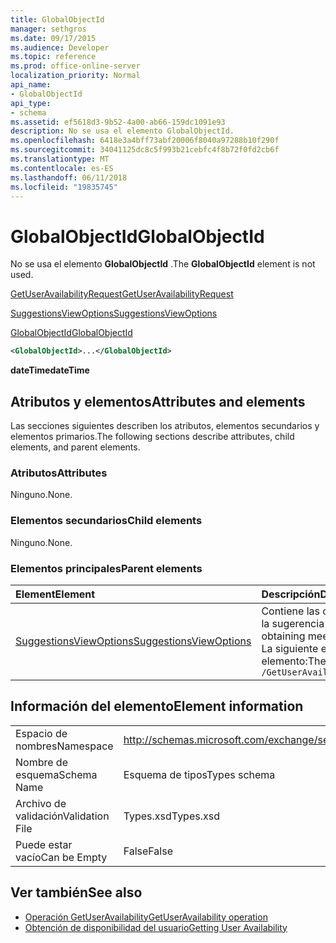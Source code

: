 ```yaml
---
title: GlobalObjectId
manager: sethgros
ms.date: 09/17/2015
ms.audience: Developer
ms.topic: reference
ms.prod: office-online-server
localization_priority: Normal
api_name:
- GlobalObjectId
api_type:
- schema
ms.assetid: ef5618d3-9b52-4a00-ab66-159dc1091e93
description: No se usa el elemento GlobalObjectId.
ms.openlocfilehash: 6418e3a4bff73abf20006f8040a97288b10f290f
ms.sourcegitcommit: 34041125dc8c5f993b21cebfc4f8b72f0fd2cb6f
ms.translationtype: MT
ms.contentlocale: es-ES
ms.lasthandoff: 06/11/2018
ms.locfileid: "19835745"
---
```

# <a name="globalobjectid"></a><span data-ttu-id="a7d8c-103">GlobalObjectId</span><span class="sxs-lookup"><span data-stu-id="a7d8c-103">GlobalObjectId</span></span>

<span data-ttu-id="a7d8c-104">No se usa el elemento **GlobalObjectId** .</span><span class="sxs-lookup"><span data-stu-id="a7d8c-104">The **GlobalObjectId** element is not used.</span></span> 
  
[<span data-ttu-id="a7d8c-105">GetUserAvailabilityRequest</span><span class="sxs-lookup"><span data-stu-id="a7d8c-105">GetUserAvailabilityRequest</span></span>](getuseravailabilityrequest.md)
  
[<span data-ttu-id="a7d8c-106">SuggestionsViewOptions</span><span class="sxs-lookup"><span data-stu-id="a7d8c-106">SuggestionsViewOptions</span></span>](suggestionsviewoptions.md)
  
[<span data-ttu-id="a7d8c-107">GlobalObjectId</span><span class="sxs-lookup"><span data-stu-id="a7d8c-107">GlobalObjectId</span></span>](globalobjectid.md)
  
```xml
<GlobalObjectId>...</GlobalObjectId>
```

<span data-ttu-id="a7d8c-108">**dateTime**</span><span class="sxs-lookup"><span data-stu-id="a7d8c-108">**dateTime**</span></span>

## <a name="attributes-and-elements"></a><span data-ttu-id="a7d8c-109">Atributos y elementos</span><span class="sxs-lookup"><span data-stu-id="a7d8c-109">Attributes and elements</span></span>

<span data-ttu-id="a7d8c-110">Las secciones siguientes describen los atributos, elementos secundarios y elementos primarios.</span><span class="sxs-lookup"><span data-stu-id="a7d8c-110">The following sections describe attributes, child elements, and parent elements.</span></span>
  
### <a name="attributes"></a><span data-ttu-id="a7d8c-111">Atributos</span><span class="sxs-lookup"><span data-stu-id="a7d8c-111">Attributes</span></span>

<span data-ttu-id="a7d8c-112">Ninguno.</span><span class="sxs-lookup"><span data-stu-id="a7d8c-112">None.</span></span>
  
### <a name="child-elements"></a><span data-ttu-id="a7d8c-113">Elementos secundarios</span><span class="sxs-lookup"><span data-stu-id="a7d8c-113">Child elements</span></span>

<span data-ttu-id="a7d8c-114">Ninguno.</span><span class="sxs-lookup"><span data-stu-id="a7d8c-114">None.</span></span>
  
### <a name="parent-elements"></a><span data-ttu-id="a7d8c-115">Elementos principales</span><span class="sxs-lookup"><span data-stu-id="a7d8c-115">Parent elements</span></span>

|<span data-ttu-id="a7d8c-116">**Element**</span><span class="sxs-lookup"><span data-stu-id="a7d8c-116">**Element**</span></span>|<span data-ttu-id="a7d8c-117">**Descripción**</span><span class="sxs-lookup"><span data-stu-id="a7d8c-117">**Description**</span></span>|
|:-----|:-----|
|[<span data-ttu-id="a7d8c-118">SuggestionsViewOptions</span><span class="sxs-lookup"><span data-stu-id="a7d8c-118">SuggestionsViewOptions</span></span>](suggestionsviewoptions.md) <br/> |<span data-ttu-id="a7d8c-119">Contiene las opciones para obtener información de la sugerencia de reunión.</span><span class="sxs-lookup"><span data-stu-id="a7d8c-119">Contains the options for obtaining meeting suggestion information.</span></span>  <br/> <span data-ttu-id="a7d8c-120">La siguiente es la expresión de XPath para este elemento:</span><span class="sxs-lookup"><span data-stu-id="a7d8c-120">The following is the XPath to this element:</span></span>  <br/>  `/GetUserAvailabilityRequest/SuggestionViewOptions` <br/> |
   
## <a name="element-information"></a><span data-ttu-id="a7d8c-121">Información del elemento</span><span class="sxs-lookup"><span data-stu-id="a7d8c-121">Element information</span></span>

|||
|:-----|:-----|
|<span data-ttu-id="a7d8c-122">Espacio de nombres</span><span class="sxs-lookup"><span data-stu-id="a7d8c-122">Namespace</span></span>  <br/> |http://schemas.microsoft.com/exchange/services/2006/types  <br/> |
|<span data-ttu-id="a7d8c-123">Nombre de esquema</span><span class="sxs-lookup"><span data-stu-id="a7d8c-123">Schema Name</span></span>  <br/> |<span data-ttu-id="a7d8c-124">Esquema de tipos</span><span class="sxs-lookup"><span data-stu-id="a7d8c-124">Types schema</span></span>  <br/> |
|<span data-ttu-id="a7d8c-125">Archivo de validación</span><span class="sxs-lookup"><span data-stu-id="a7d8c-125">Validation File</span></span>  <br/> |<span data-ttu-id="a7d8c-126">Types.xsd</span><span class="sxs-lookup"><span data-stu-id="a7d8c-126">Types.xsd</span></span>  <br/> |
|<span data-ttu-id="a7d8c-127">Puede estar vacío</span><span class="sxs-lookup"><span data-stu-id="a7d8c-127">Can be Empty</span></span>  <br/> |<span data-ttu-id="a7d8c-128">False</span><span class="sxs-lookup"><span data-stu-id="a7d8c-128">False</span></span>  <br/> |
   
## <a name="see-also"></a><span data-ttu-id="a7d8c-129">Ver también</span><span class="sxs-lookup"><span data-stu-id="a7d8c-129">See also</span></span>

- [<span data-ttu-id="a7d8c-130">Operación GetUserAvailability</span><span class="sxs-lookup"><span data-stu-id="a7d8c-130">GetUserAvailability operation</span></span>](getuseravailability-operation.md)
- [<span data-ttu-id="a7d8c-131">Obtención de disponibilidad del usuario</span><span class="sxs-lookup"><span data-stu-id="a7d8c-131">Getting User Availability</span></span>](http://msdn.microsoft.com/library/d4133fcb-9b0f-4e6b-aadf-a389da83516a%28Office.15%29.aspx)

